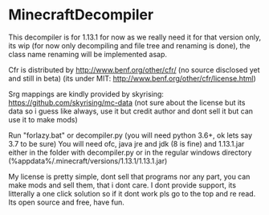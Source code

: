 # MinecraftDecompiler

This decompiler is for 1.13.1 for now as we really need it for that version only, its wip (for now only decompiling and file tree and renaming is done), the class name renaming will be implemented asap.


Cfr is distributed by http://www.benf.org/other/cfr/ (no source disclosed yet and still in beta) (its under MIT: http://www.benf.org/other/cfr/license.html)


Srg mappings are kindly provided by skyrising: https://github.com/skyrising/mc-data (not sure about the license but its data so i guess like always, use it but credit author and dont sell it but can use it to make mods)

Run "forlazy.bat" or decompiler.py (you will need python 3.6+, ok lets say 3.7 to be sure)
You will need ofc, java jre and jdk (8 is fine) and 1.13.1.jar either in the folder with decompiler.py or in the regular windows directory (%appdata%/.minecraft/versions/1.13.1/1.13.1.jar)


My license is pretty simple, dont sell that programs nor any part, you can make mods and sell them, that i dont care. I dont provide support, its litterally a one click solution so if it dont work pls go to the top and re read. Its open source and free, have fun.
